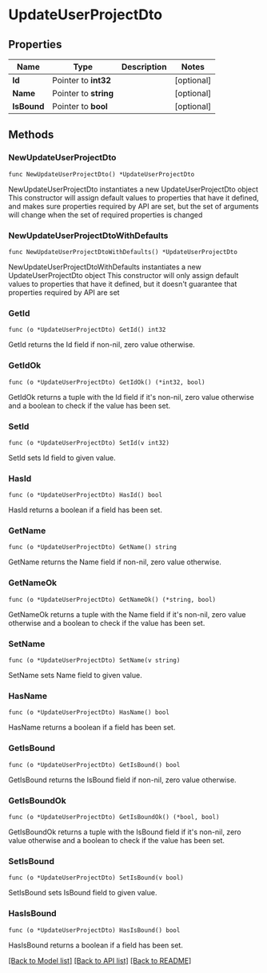 # UpdateUserProjectDto

## Properties

Name | Type | Description | Notes
------------ | ------------- | ------------- | -------------
**Id** | Pointer to **int32** |  | [optional] 
**Name** | Pointer to **string** |  | [optional] 
**IsBound** | Pointer to **bool** |  | [optional] 

## Methods

### NewUpdateUserProjectDto

`func NewUpdateUserProjectDto() *UpdateUserProjectDto`

NewUpdateUserProjectDto instantiates a new UpdateUserProjectDto object
This constructor will assign default values to properties that have it defined,
and makes sure properties required by API are set, but the set of arguments
will change when the set of required properties is changed

### NewUpdateUserProjectDtoWithDefaults

`func NewUpdateUserProjectDtoWithDefaults() *UpdateUserProjectDto`

NewUpdateUserProjectDtoWithDefaults instantiates a new UpdateUserProjectDto object
This constructor will only assign default values to properties that have it defined,
but it doesn't guarantee that properties required by API are set

### GetId

`func (o *UpdateUserProjectDto) GetId() int32`

GetId returns the Id field if non-nil, zero value otherwise.

### GetIdOk

`func (o *UpdateUserProjectDto) GetIdOk() (*int32, bool)`

GetIdOk returns a tuple with the Id field if it's non-nil, zero value otherwise
and a boolean to check if the value has been set.

### SetId

`func (o *UpdateUserProjectDto) SetId(v int32)`

SetId sets Id field to given value.

### HasId

`func (o *UpdateUserProjectDto) HasId() bool`

HasId returns a boolean if a field has been set.

### GetName

`func (o *UpdateUserProjectDto) GetName() string`

GetName returns the Name field if non-nil, zero value otherwise.

### GetNameOk

`func (o *UpdateUserProjectDto) GetNameOk() (*string, bool)`

GetNameOk returns a tuple with the Name field if it's non-nil, zero value otherwise
and a boolean to check if the value has been set.

### SetName

`func (o *UpdateUserProjectDto) SetName(v string)`

SetName sets Name field to given value.

### HasName

`func (o *UpdateUserProjectDto) HasName() bool`

HasName returns a boolean if a field has been set.

### GetIsBound

`func (o *UpdateUserProjectDto) GetIsBound() bool`

GetIsBound returns the IsBound field if non-nil, zero value otherwise.

### GetIsBoundOk

`func (o *UpdateUserProjectDto) GetIsBoundOk() (*bool, bool)`

GetIsBoundOk returns a tuple with the IsBound field if it's non-nil, zero value otherwise
and a boolean to check if the value has been set.

### SetIsBound

`func (o *UpdateUserProjectDto) SetIsBound(v bool)`

SetIsBound sets IsBound field to given value.

### HasIsBound

`func (o *UpdateUserProjectDto) HasIsBound() bool`

HasIsBound returns a boolean if a field has been set.


[[Back to Model list]](../README.md#documentation-for-models) [[Back to API list]](../README.md#documentation-for-api-endpoints) [[Back to README]](../README.md)


